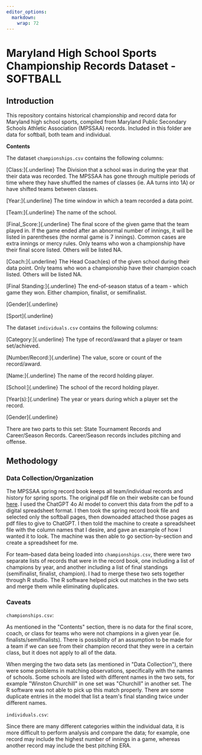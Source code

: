 ```yaml
---
editor_options: 
  markdown: 
    wrap: 72
---
```


# Maryland High School Sports Championship Records Dataset - SOFTBALL

## Introduction

This repository contains historical championship and record data for
Maryland high school sports, compiled from Maryland Public Secondary
Schools Athletic Association (MPSSAA) records. Included in this folder
are data for softball, both team and individual.

**Contents**

The dataset `championships.csv` contains the following columns:

[Class:]{.underline} The Division that a school was in during the year
that their data was recorded. The MPSSAA has gone through multiple
periods of time where they have shuffled the names of classes (ie. AA
turns into 1A) or have shifted teams between classes.

[Year:]{.underline} The time window in which a team recorded a data
point.

[Team:]{.underline} The name of the school.

[Final_Score:]{.underline} The final score of the given game that the
team played in. If the game ended after an abnormal number of innings,
it will be listed in parentheses (the normal game is 7 innings). Common
cases are extra innings or mercy rules. Only teams who won a
championship have their final score listed. Others will be listed NA.

[Coach:]{.underline} The Head Coach(es) of the given school during their
data point. Only teams who won a championship have their champion coach
listed. Others will be listed NA.

[Final Standing:]{.underline} The end-of-season status of a team - which
game they won. Either champion, finalist, or semifinalist.

[Gender]{.underline}

[Sport]{.underline}

The dataset `individuals.csv` contains the following columns:

[Category:]{.underline} The type of record/award that a player or team
set/achieved.

[Number/Record:]{.underline} The value, score or count of the
record/award.

[Name:]{.underline} The name of the record holding player.

[School:]{.underline} The school of the record holding player.

[Year(s):]{.underline} The year or years during which a player set the
record.

[Gender]{.underline}

There are two parts to this set: State Tournament Records and
Career/Season Records. Career/Season records includes pitching and
offense.

## Methodology

### Data Collection/Organization

The MPSSAA spring record book keeps all team/individual records and
history for spring sports. The original pdf file on their website can be
found [here](https://content.mpssaa.org/view/882333632/). I used the
ChatGPT 4o AI model to convert this data from the pdf to a digital
spreadsheet format. I then took the spring record book file and selected
only the softball pages, then downoaded attached those pages as pdf
files to give to ChatGPT. I then told the machine to create a
spreadsheet file with the column names that I desire, and gave an
example of how I wanted it to look. The machine was then able to go
section-by-section and create a spreadsheet for me.

For team–based data being loaded into `championships.csv`, there were
two separate lists of records that were in the record book, one
including a list of champions by year, and another including a list of
final standings (semifinalist, finalist, champion). I had to merge these
two sets together through R studio. The R software helped pick out
matches in the two sets and merge them while eliminating duplicates.

### Caveats 

`championships.csv`:

As mentioned in the "Contents" section, there is no data for the final
score, coach, or class for teams who were not champions in a given year
(ie. finalists/semifinalists). There is possibility of an assumption to
be made for a team if we can see from their champion record that they
were in a certain class, but it does not apply to all of the data.

When merging the two data sets (as mentioned in "Data Collection"),
there were some problems in matching observations, specifically with the
names of schools. Some schools are listed with different names in the
two sets, for example "Winston Churchill" in one set was "Churchill" in
another set. The R software was not able to pick up this match properly.
There are some duplicate entries in the model that list a team's final
standing twice under different names.

`individuals.csv`:

Since there are many different categories within the individual data, it
is more difficult to perform analysis and compare the data; for example,
one record may include the highest number of innings in a game, whereas
another record may include the best pitching ERA.
